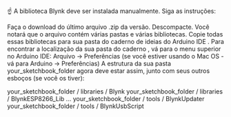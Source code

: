 ☝️ A biblioteca Blynk deve ser instalada manualmente. Siga as instruções:

Faça o download do último arquivo .zip da versão.
Descompacte. Você notará que o arquivo contém várias pastas e várias bibliotecas.
Copie todas essas bibliotecas para sua pasta  do caderno de ideias do Arduino IDE . Para encontrar a localização da sua pasta do caderno ,  vá para o menu superior no Arduino IDE:  Arquivo -> Preferências  (se você estiver usando o Mac OS - vá para Arduino →  Preferências)
A estrutura da sua pasta your_sketchbook_folder agora deve estar assim, junto com seus outros esboços (se você os tiver):

your_sketchbook_folder / libraries / Blynk
your_sketchbook_folder / libraries / BlynkESP8266_Lib
...
your_sketchbook_folder / tools / BlynkUpdater
your_sketchbook_folder / tools / BlynkUsbScript

